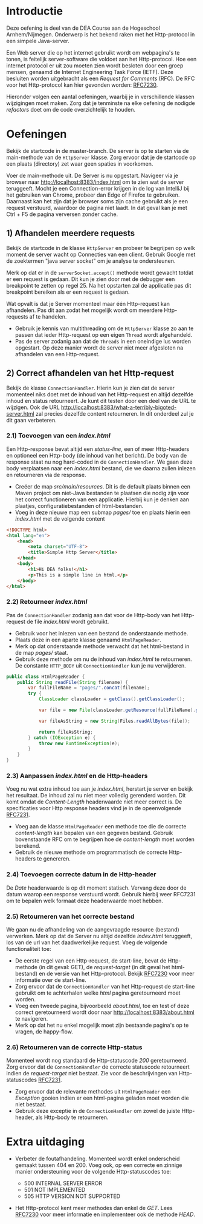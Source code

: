 # Introductie

Deze oefening is deel van de DEA Course aan de Hogeschool Arnhem/Nijmegen. Onderwerp is het bekend
raken met het Http-protocol in een simpele Java-server.

Een Web server die op het internet gebruikt wordt om webpagina's te tonen, is feitelijk server-software die voldoet aan het Http-protocol. Hoe een internet 
protocol er uit zou moeten zien wordt besloten door een groep mensen, genaamd de Internet Engineering Task Force (IETF).
Deze besluiten worden uitgebracht als een *Request for Comments* (RFC). De RFC voor het Http-protocol kan hier gevonden worden: 
[RFC7230](https://datatracker.ietf.org/doc/html/rfc7230).

Hieronder volgen een aantal oefeningen, waarbij je in verschillende klassen wijzigingen moet maken. Zorg dat je tenminste 
na elke oefening de nodigde _refactors_ doet om de code overzichtelijk te houden.

# Oefeningen
Bekijk de startcode in de master-branch. De server is op te starten via de main-methode van de `HttpServer`
klasse. Zorg ervoor dat je de startcode op een plaats (directory) zet waar geen spaties in voorkomen.

Voer de main-methode uit. De Server is nu opgestart. Navigeer via je browser naar [http://localhost:8383/index.html](http://localhost:8383/index.html) 
om te zien wat de server teruggeeft. Mocht je een Connection-error krijgen in de log van IntelliJ bij het gebruiken van Chrome, 
probeer dan Edge of Firefox te gebruiken. Daarnaast kan het zijn dat je browser soms zijn cache gebruikt als je een request verstuurd,
waardoor de pagina niet laadt. In dat geval kan je met Ctrl + F5 de pagina verversen zonder cache.

## 1) Afhandelen meerdere requests
Bekijk de startcode in de klasse `HttpServer` en probeer te begrijpen op welk moment de server wacht op Connecties van
een client. Gebruik Google met de zoektermen "java server socket" om je analyse te ondersteunen.

Merk op dat er in de `serverSocket.accept()` methode wordt gewacht totdat er een request is gedaan. Dit kun je zien door
met de debugger een breakpoint te zetten op regel 25. Na het opstarten zal de applicatie pas dit breakpoint bereiken
als er een request is gedaan.

Wat opvalt is dat je Server momenteel maar één Http-request kan afhandelen. Pas dit aan zodat het mogelijk wordt
om meerdere Http-requests af te handelen.
* Gebruik je kennis van multithreading om de `HttpServer` klasse zo aan te passen dat ieder Http-request op
  een eigen `Thread` wordt afgehandeld.
* Pas de server zodanig aan dat de `Threads` in een oneindige lus worden opgestart. Op deze manier wordt de server
  niet meer afgesloten na afhandelen van een Http-request.

## 2) Correct afhandelen van het Http-request
Bekijk de klasse `ConnectionHandler`. Hierin kun je zien dat de server momenteel niks doet met de inhoud van het
Http-request en altijd dezelfde inhoud en status retourneert. Je kunt dit testen door een deel van de URL te wijzigen. 
Ook de URL [http://localhost:8383/what-a-terribly-bigoted-server.html](http://localhost:8383/what-a-terribly-bigoted-server.html) 
zal precies dezelfde content retourneren. In dit onderdeel zul je dit gaan verbeteren.

### 2.1) Toevoegen van een _index.html_
Een Http-response bevat altijd een _status-line_, een of meer Http-headers en optioneel een Http-body (de inhoud van het 
bericht). De body van de response staat nu nog hard-coded in de `ConnectionHandler`. We gaan deze body verplaatsen naar
een _index.html_ bestand, die we daarna zullen inlezen en retourneren via de response.
* Creëer de map _src/main/resources_. Dit is de default plaats binnen een Maven project om niet-Java bestanden te plaatsen
  die nodig zijn voor het correct functioneren van een applicatie. Hierbij kun je denken aan plaatjes, configuratiebestanden 
  of html-bestanden.
* Voeg in deze nieuwe map een submap _pages/_ toe en plaats hierin een _index.html_ met de volgende content

```html
<!DOCTYPE html>
<html lang="en">
    <head>
        <meta charset="UTF-8">
        <title>Simple Http Server</title>
    </head>
    <body>
        <h1>Hi DEA folks!</h1>
        <p>This is a simple line in html.</p>
    </body>
</html>

```

### 2.2) Retourneer _index.html_
Pas de `ConnectionHandler` zodanig aan dat voor de Http-body van het Http-request de file _index.html_ wordt gebruikt.
* Gebruik voor het inlezen van een bestand de onderstaande methode.
* Plaats deze in een aparte klasse genaamd `HtmlPageReader`.
* Merk op dat onderstaande methode verwacht dat het html-bestand in de map _pages/_ staat.
* Gebruik deze methode om nu de inhoud van _index.html_ te retourneren. De constante `HTTP_BODY` uit `ConnectionHandler`
  kun je nu verwijderen.

```java
public class HtmlPageReader {
    public String readFile(String filename) {
        var fullFileName = "pages/".concat(filename);
        try {
            ClassLoader classLoader = getClass().getClassLoader();

            var file = new File(classLoader.getResource(fullFileName).getFile()).toPath();

            var fileAsString = new String(Files.readAllBytes(file));

            return fileAsString;
        } catch (IOException e) {
            throw new RuntimeException(e);
        }
    }
}
```

### 2.3) Aanpassen _index.html_ en de Http-headers
Voeg nu wat extra inhoud toe aan je _index.html_, herstart je server en bekijk het resultaat. De inhoud zal nu
niet meer volledig gerenderd worden. Dit komt omdat de _Content-Length_ headerwaarde niet meer correct is.
De specificaties voor Http response headers vind je in de opeenvolgende [RFC7231](https://datatracker.ietf.org/doc/html/rfc7231).
* Voeg aan de klasse `HtmlPageReader` een methode toe die de correcte _content-length_ kan bepalen van een
  gegeven bestand. Gebruik bovenstaande RFC om te begrijpen hoe de _content-length_ moet worden berekend.
* Gebruik de nieuwe methode om programmatisch de correcte Http-headers te genereren.

### 2.4) Toevoegen correcte datum in de Http-header
De *Date* headerwaarde is op dit moment statisch. Vervang deze door de datum waarop een response verstuurd
wordt. Gebruik hierbij weer RFC7231 om te bepalen welk formaat deze headerwaarde moet hebben.

### 2.5) Retourneren van het correcte bestand
We gaan nu de afhandeling van de aangevraagde resource (bestand) verwerken. Merk op dat de Server nu altijd
dezelfde _index.html_ teruggeeft, los van de url van het daadwerkelijke request. Voeg de volgende functionaliteit toe:
* De eerste regel van een Http-request, de start-line, bevat de Http-methode (in dit geval: GET), de _request-target_
  (in dit geval het html-bestand) en de versie van het Http-protocol. Bekijk [RFC7230](https://tools.ietf.org/html/rfc7230) 
  voor meer informatie over de start-line.
* Zorg ervoor dat de `ConnectionHandler` van het Http-request de start-line gebruikt om te achterhalen welke _html_
  pagina geretourneerd moet worden.
* Voeg een tweede pagina, bijvoorbeeld _about.html_, toe en test of deze correct geretourneerd wordt door naar
  [http://localhost:8383/about.html](http://localhost:8383/about.html) te navigeren.
* Merk op dat het nu enkel mogelijk moet zijn bestaande pagina's op te vragen, de happy-flow.

### 2.6) Retourneren van de correcte Http-status
Momenteel wordt nog standaard de Http-statuscode _200_ geretourneerd. Zorg ervoor dat de `ConnectionHandler` de
correcte statuscode retourneert indien de _request-target_ niet bestaat. Zie voor de beschrijvingen van Http-statuscodes 
[RFC7231](https://datatracker.ietf.org/doc/html/rfc7231).
* Zorg ervoor dat de relevante methodes uit `HtmlPageReader` een _Exception_ gooien indien er een html-pagina geladen
  moet worden die niet bestaat.
* Gebruik deze exceptie in de `ConnectionHandler` om zowel de juiste Http-header, als Http-body te retourneren.

# Extra uitdaging
* Verbeter de foutafhandeling. Momenteel wordt enkel onderscheid gemaakt tussen 404 en 200. Voeg ook, op een correcte
  en zinnige manier ondersteuning voor de volgende Http-statuscodes toe:
  * 500 INTERNAL SERVER ERROR
  * 501 NOT IMPLEMENTED
  * 505 HTTP VERSION NOT SUPPORTED


* Het Http-protocol kent meer methodes dan enkel de *GET*. Lees [RFC7230](https://tools.ietf.org/html/rfc7230) voor meer 
  informatie en implementeer ook de methode *HEAD*.